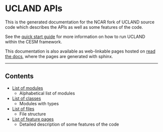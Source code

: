 # UCLAND APIs

This is the generated documentation for the NCAR fork of UCLAND source code which describes the APIs as well as some features of the code.

See the [quick start guide](https://github.com/ESCOMP/LND_interface/wiki/Quick-Start) for more information on how to run UCLAND within the CESM framework.

This documentation is also available as web-linkable pages hosted on [read the docs](http://uclandncar.readthedocs.io/), where the pages are generated with sphinx.

***

## Contents

- [List of modules](namespaces.html)
   - Alphabetical list of modules
- [List of classes](annotated.html)
   - Modules with types
- [List of files](files.html)
   - File structure
- [List of feature pages](pages.html)
   - Detailed description of some features of the code
